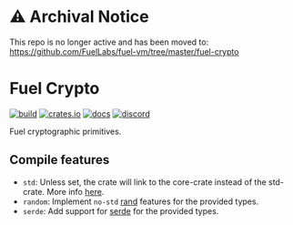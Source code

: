 # ⚠ Archival Notice
This repo is no longer active and has been moved to: https://github.com/FuelLabs/fuel-vm/tree/master/fuel-crypto

# Fuel Crypto

[![build](https://github.com/FuelLabs/fuel-crypto/actions/workflows/ci.yml/badge.svg)](https://github.com/FuelLabs/fuel-crypto/actions/workflows/ci.yml)
[![crates.io](https://img.shields.io/crates/v/fuel-crypto?label=latest)](https://crates.io/crates/fuel-crypto)
[![docs](https://docs.rs/fuel-crypto/badge.svg)](https://docs.rs/fuel-crypto/)
[![discord](https://img.shields.io/badge/chat%20on-discord-orange?&logo=discord&logoColor=ffffff&color=7389D8&labelColor=6A7EC2)](https://discord.gg/xfpK4Pe)

Fuel cryptographic primitives.

## Compile features

- `std`: Unless set, the crate will link to the core-crate instead of the std-crate. More info [here](https://docs.rust-embedded.org/book/intro/no-std.html).
- `random`: Implement `no-std` [rand](https://crates.io/crates/rand) features for the provided types.
- `serde`: Add support for [serde](https://crates.io/crates/serde) for the provided types.
